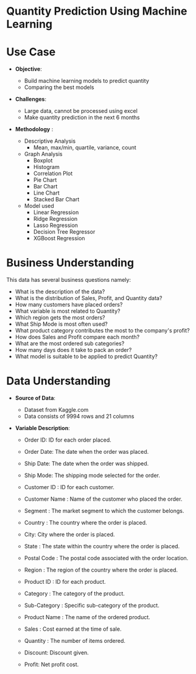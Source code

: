 # Quantity Prediction Using Machine Learning

# Use Case
* **Objective**:

    * Build machine learning models to predict quantity
    * Comparing the best models
    
    
* **Challenges**:
    * Large data, cannot be processed using excel
    * Make quantity prediction in the next 6 months


* **Methodology** :
    * Descriptive Analysis
        * Mean, max/min, quartile, variance, count
    * Graph Analysis
        * Boxplot
        * Histogram
        * Correlation Plot
        * Pie Chart
        * Bar Chart
        * Line Chart
        * Stacked Bar Chart
    * Model used
        * Linear Regression
        * Ridge Regression
        * Lasso Regression
        * Decision Tree Regressor
        * XGBoost Regression
     
# Business Understanding
This data has several business questions namely:
- What is the description of the data?
- What is the distribution of Sales, Profit, and Quantity data?
- How many customers have placed orders?
- What variable is most related to Quantity?
- Which region gets the most orders?
- What Ship Mode is most often used?
- What product category contributes the most to the company's profit?
- How does Sales and Profit compare each month?
- What are the most ordered sub categories?
- How many days does it take to pack an order?
- What model is suitable to be applied to predict Quantity?

# Data Understanding

* **Source of Data**:
    * Dataset from Kaggle.com
    * Data consists of 9994 rows and 21 columns
    
    
* **Variable Description**:

    * Order ID: ID for each order placed.

    * Order Date: The date when the order was placed.

    * Ship Date: The date when the order was shipped.

    * Ship Mode: The shipping mode selected for the order.

    * Customer ID : ID for each customer.

    * Customer Name : Name of the customer who placed the order.

    * Segment : The market segment to which the customer belongs.

    * Country : The country where the order is placed.

    * City: City where the order is placed.

    * State : The state within the country where the order is placed.

    * Postal Code : The postal code associated with the order location.

    * Region : The region of the country where the order is placed.

    * Product ID : ID for each product.

    * Category : The category of the product.

    * Sub-Category : Specific sub-category of the product.

    * Product Name : The name of the ordered product.

    * Sales : Cost earned at the time of sale.
    
    * Quantity : The number of items ordered.
    
    * Discount: Discount given.
    
    * Profit: Net profit cost.
          
